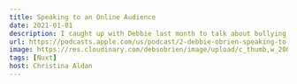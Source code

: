 ```yaml
---
title: Speaking to an Online Audience
date: 2021-01-01
description: I caught up with Debbie last month to talk about bullying in the workplace, burnout, advancing your career, and tips for speaking to an online audience
url: https://podcasts.apple.com/us/podcast/2-debbie-obrien-speaking-to-an-online-audience/id1544906363?i=1000503628662
image: https://res.cloudinary.com/debsobrien/image/upload/c_thumb,w_200,g_face/v1610040766/debbie.codes/podcasts/Screenshot_2021-01-07_at_18.32.21_hy7iyy.png
tags: [Nuxt]
host: Christina Aldan
---
```

